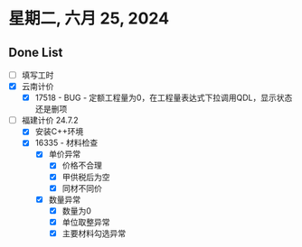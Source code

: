 # 星期二, 六月 25, 2024

## Done List

- [ ] 填写工时
- [x] 云南计价
  - [x] 17518 - BUG - 定额工程量为0，在工程量表达式下拉调用QDL，显示状态还是删项
- [ ] 福建计价 24.7.2
  - [x] 安装C++环境
  - [x] 16335 - 材料检查
    - [x] 单价异常
      - [x] 价格不合理
      - [x] 甲供税后为空
      - [x] 同材不同价
    - [x] 数量异常
      - [x] 数量为0
      - [x] 单位取整异常
      - [x] 主要材料勾选异常
